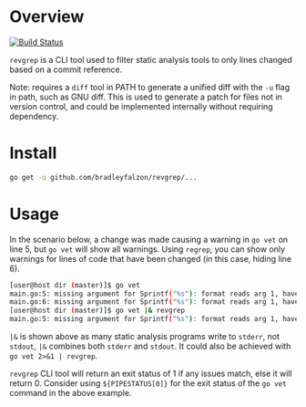 # Overview

[![Build Status](https://travis-ci.org/bradleyfalzon/revgrep.svg?branch=master)](https://travis-ci.org/bradleyfalzon/revgrep)

`revgrep` is a CLI tool used to filter static analysis tools to only lines changed based on a commit reference.

Note: requires a `diff` tool in PATH to generate a unified diff with the `-u` flag in path, such as GNU diff. This is
used to generate a patch for files not in version control, and could be implemented internally without requiring
dependency.

# Install

```bash
go get -u github.com/bradleyfalzon/revgrep/...
```

# Usage

In the scenario below, a change was made causing a warning in `go vet` on line 5, but `go vet` will show all warnings.
Using `regrep`, you can show only warnings for lines of code that have been changed (in this case, hiding line 6).

```bash
[user@host dir (master)]$ go vet
main.go:5: missing argument for Sprintf("%s"): format reads arg 1, have only 0 args
main.go:6: missing argument for Sprintf("%s"): format reads arg 1, have only 0 args
[user@host dir (master)]$ go vet |& revgrep
main.go:5: missing argument for Sprintf("%s"): format reads arg 1, have only 0 args
```

`|&` is shown above as many static analysis programs write to `stderr`, not `stdout`, `|&` combines both `stderr` and
`stdout`. It could also be achieved with `go vet 2>&1 | revgrep`.

`revgrep` CLI tool will return an exit status of 1 if any issues match, else it will return 0. Consider using
`${PIPESTATUS[0]}` for the exit status of the `go vet` command in the above example.

